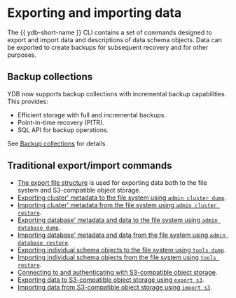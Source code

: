 # Exporting and importing data

The {{ ydb-short-name }} CLI contains a set of commands designed to export and import data and descriptions of data schema objects. Data can be exported to create backups for subsequent recovery and for other purposes.

## Backup collections

YDB now supports backup collections with incremental backup capabilities. This provides:
- Efficient storage with full and incremental backups.
- Point-in-time recovery (PITR).
- SQL API for backup operations.

See [Backup collections](../backup-collections/index.md) for details.

## Traditional export/import commands

- [The export file structure](../file-structure.md) is used for exporting data both to the file system and S3-compatible object storage.
- [Exporting cluster' metadata to the file system using `admin cluster dump`](../tools-dump.md#cluster).
- [Importing cluster' metadata from the file system using `admin cluster restore`](../tools-restore.md#cluster).
- [Exporting database' metadata and data to the file system using `admin database dump`](../tools-dump.md#db).
- [Importing database' metadata and data from the file system using `admin database restore`](../tools-restore.md#db).
- [Exporting individual schema objects to the file system using `tools dump`](../tools-dump.md#schema-objects).
- [Importing individual schema objects from the file system using `tools restore`](../tools-restore.md#schema-objects).
- [Connecting to and authenticating with S3-compatible object storage](../auth-s3.md).
- [Exporting data to S3-compatible object storage using `export s3`](../export-s3.md).
- [Importing data from S3-compatible object storage using `import s3`](../import-s3.md).
